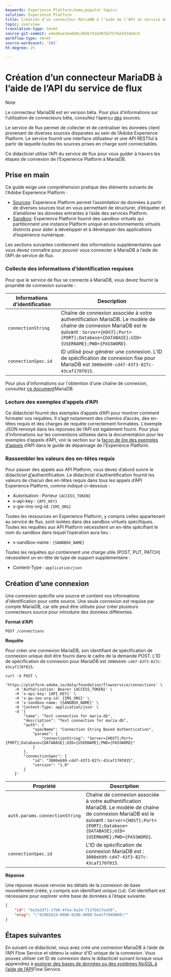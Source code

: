```yaml
---
keywords: Experience Platform;home;popular topics
solution: Experience Platform
title: Création d’un connecteur MariaDB à l’aide de l’API du service de flux
topic: overview
translation-type: tm+mt
source-git-commit: e4ed6ae3ee668cd0db741bd07d2fb7be593db4c9
workflow-type: tm+mt
source-wordcount: '582'
ht-degree: 2%

---
```



# Création d’un connecteur MariaDB à l’aide de l’API du service de flux

>[!NOTE]
>Le connecteur MariaDB est en version bêta. Pour plus d’informations sur l’utilisation de connecteurs bêta, consultez l’aperçu [des](../../../../home.md#terms-and-conditions) sources.

Le service de flux permet de collecter et de centraliser les données client provenant de diverses sources disparates au sein de l’Adobe Experience Platform. Le service fournit une interface utilisateur et une API RESTful à partir de laquelle toutes les sources prises en charge sont connectables.

Ce didacticiel utilise l’API du service de flux pour vous guider à travers les étapes de connexion de l’Experience Platform à MariaDB.

## Prise en main

Ce guide exige une compréhension pratique des éléments suivants de l&#39;Adobe Experience Platform :

* [Sources](../../../../home.md): Experience Platform permet l’assimilation de données à partir de diverses sources tout en vous permettant de structurer, d’étiqueter et d’améliorer les données entrantes à l’aide des services Platform.
* [Sandbox](../../../../../sandboxes/home.md): Experience Platform fournit des sandbox virtuels qui partitionnent une instance Platform unique en environnements virtuels distincts pour aider à développer et à développer des applications d’expérience numérique.

Les sections suivantes contiennent des informations supplémentaires que vous devez connaître pour pouvoir vous connecter à MariaDB à l’aide de l’API de service de flux.

### Collecte des informations d’identification requises

Pour que le service de flux se connecte à MariaDB, vous devez fournir la propriété de connexion suivante :

| Informations d’identification | Description |
| ---------- | ----------- |
| `connectionString` | Chaîne de connexion associée à votre authentification MariaDB. Le modèle de chaîne de connexion MariaDB est le suivant : `Server={HOST};Port={PORT};Database={DATABASE};UID={USERNAME};PWD={PASSWORD}`. |
| `connectionSpec.id` | ID utilisé pour générer une connexion. L&#39;ID de spécification de connexion fixe pour MariaDB est `3000eb99-cd47-43f3-827c-43caf170f015`. |

Pour plus d&#39;informations sur l&#39;obtention d&#39;une chaîne de connexion, consultez [ce document](https://mariadb.com/kb/en/about-mariadb-connector-odbc/)MariaDB.

### Lecture des exemples d’appels d’API

Ce didacticiel fournit des exemples d’appels d’API pour montrer comment formater vos requêtes. Il s’agit notamment des chemins d’accès, des en-têtes requis et des charges de requête correctement formatées. L’exemple JSON renvoyé dans les réponses de l’API est également fourni. Pour plus d’informations sur les conventions utilisées dans la documentation pour les exemples d’appels d’API, voir la section sur la [façon de lire des exemples d’appels](../../../../../landing/troubleshooting.md#how-do-i-format-an-api-request) d’API dans le guide de dépannage de l’Experience Platform.

### Rassembler les valeurs des en-têtes requis

Pour passer des appels aux API Platform, vous devez d’abord suivre le didacticiel [d’](../../../../../tutorials/authentication.md)authentification. Le didacticiel d’authentification fournit les valeurs de chacun des en-têtes requis dans tous les appels d’API Experience Platform, comme indiqué ci-dessous :

* Autorisation : Porteur `{ACCESS_TOKEN}`
* x-api-key : `{API_KEY}`
* x-gw-ims-org-id: `{IMS_ORG}`

Toutes les ressources en Experience Platform, y compris celles appartenant au service de flux, sont isolées dans des sandbox virtuels spécifiques. Toutes les requêtes aux API Platform nécessitent un en-tête spécifiant le nom du sandbox dans lequel l’opération aura lieu :

* x-sandbox-name : `{SANDBOX_NAME}`

Toutes les requêtes qui contiennent une charge utile (POST, PUT, PATCH) nécessitent un en-tête de type de support supplémentaire :

* Content-Type : `application/json`

## Création d’une connexion

Une connexion spécifie une source et contient vos informations d’identification pour cette source. Une seule connexion est requise par compte MariaDB, car elle peut être utilisée pour créer plusieurs connecteurs source pour introduire des données différentes.

**Format d’API**

```http
POST /connections
```

**Requête**

Pour créer une connexion MariaDB, son identifiant de spécification de connexion unique doit être fourni dans le cadre de la demande POST. L&#39;ID de spécification de connexion pour MariaDB est `3000eb99-cd47-43f3-827c-43caf170f015`.

```shell
curl -X POST \
    'https://platform.adobe.io/data/foundation/flowservice/connections' \
    -H 'Authorization: Bearer {ACCESS_TOKEN}' \
    -H 'x-api-key: {API_KEY}' \
    -H 'x-gw-ims-org-id: {IMS_ORG}' \
    -H 'x-sandbox-name: {SANDBOX_NAME}' \
    -H 'Content-Type: application/json' \
    -d '{
        "name": "Test connection for maria-db",
        "description": "Test connection for maria-db",
        "auth": {
            "specName": "Connection String Based Authentication",
            "params": {
                "connectionString": "Server={HOST};Port={PORT};Database={DATABASE};UID={USERNAME};PWD={PASSWORD}"
            }
        },
        "connectionSpec": {
            "id": "3000eb99-cd47-43f3-827c-43caf170f015",
            "version": "1.0"
        }
    }'
```

| Propriété | Description |
| -------- | ----------- |
| `auth.params.connectionString` | Chaîne de connexion associée à votre authentification MariaDB. Le modèle de chaîne de connexion MariaDB est le suivant : `Server={HOST};Port={PORT};Database={DATABASE};UID={USERNAME};PWD={PASSWORD}`. |
| `connectionSpec.id` | L&#39;ID de spécification de connexion MariaDB est : `3000eb99-cd47-43f3-827c-43caf170f015`. |

**Réponse**

Une réponse réussie renvoie les détails de la connexion de base nouvellement créée, y compris son identifiant unique (`id`). Cet identifiant est nécessaire pour explorer votre base de données à l’étape suivante.

```json
{
    "id": "be3a2d71-1fb6-4fea-ba2d-711fb61fea50",
    "etag": "\"02002624-0000-0200-0000-5e41f7040000\""
}
```

## Étapes suivantes

En suivant ce didacticiel, vous avez créé une connexion MariaDB à l’aide de l’API Flow Service et obtenu la valeur d’ID unique de la connexion. Vous pouvez utiliser cet ID de connexion dans le didacticiel suivant lorsque vous apprendrez à [explorer des bases de données ou des systèmes NoSQL à l’aide de l’API](../../explore/database-nosql.md)Flow Service.
